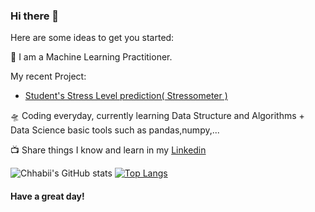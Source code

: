 ### Hi there 👋




Here are some ideas to get you started:

🎤 I am a Machine Learning Practitioner. 
   
   
 My recent Project:
   -  [ Student's Stress Level prediction( Stressometer ) ](https://github.com/Chhabii/Stressometer)

🛸 Coding everyday, currently learning Data Structure and Algorithms + Data Science basic tools such as pandas,numpy,...


<!-- 💬 Actively writing blogs Check it Out!  -->

📺 Share things I know and learn in my [Linkedin](https://www.linkedin.com/in/chhabi-acharya-95747a19a/)


![Chhabii's GitHub stats](https://github-readme-stats.vercel.app/api?username=Chhabii&show_icons=true&theme=radical)
                     [![Top Langs](https://github-readme-stats.vercel.app/api/top-langs/?username=Chhabii&langs_count=8)](https://github.com/Chhabii/github-readme-stats)



#### Have a great day!

